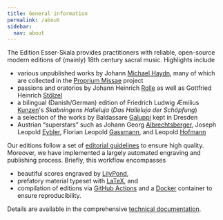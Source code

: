 ```yaml
---
title: General information
permalink: /about
sidebar:
  nav: about
---
```


The Edition Esser-Skala provides practitioners with reliable, open-source modern editions of (mainly) 18th century sacral music. Highlights include

- various unpublished works by Johann [Michael Haydn](scores/johann-michael-haydn), many of which are collected in the [Proprium Missae](https://skafdasschaf.github.io/haydn-m-proprium-missae/) project
- passions and oratorios by Johann Heinrich [Rolle](scores/johann-heinrich-rolle) as well as Gottfried Heinrich [Stölzel](scores/gottfried-heinrich-stoelzel)
- a bilingual (Danish/German) edition of Friedrich Ludwig Æmilius [Kunzen](scores/friedrich-ludwig-aemilius-kunzen)'s *Skabningens Halleluja* (*Das Halleluja der Schöpfung*)
- a selection of the works by Baldassare [Galuppi](scores/baldassare-galuppi) kept in Dresden
- Austrian “superstars” such as Johann Georg [Albrechtsberger](scores/johann-georg-albrechtsberger), Joseph Leopold [Eybler](scores/joseph-leopold-edler-von-eybler), Florian Leopold [Gassmann](scores/florian-leopold-gassmann), and Leopold&nbsp;[Hofmann](scores/leopold-hofmann)

Our editions follow a set of [editorial guidelines](editorial-guidelines) to ensure high quality. Moreover, we have implemented a largely automated engraving and publishing process. Briefly, this workflow encompasses
- beautiful scores engraved by [LilyPond](https://lilypond.org),
- prefatory material typeset with [LaTeX](https://www.latex-project.org/), and
- compilation of editions via [GitHub Actions](https://github.com/features/actions) and a [Docker](https://www.docker.com/) container to ensure reproducibility.

Details are available in the comprehensive [technical documentation](technical-documentation).
